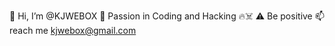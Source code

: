 👋 Hi, I’m @KJWEBOX
🌱 Passion in Coding and Hacking 🔥☠️
⚠️ Be positive
📫 reach me kjwebox@gmail.com

<!---
KJWEBOX/KJWEBOX is a ✨ special ✨ repository because its `README.md` (this file) appears on your GitHub profile.
You can click the Preview link to take a look at your changes.
--->

